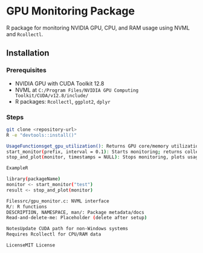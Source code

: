 # GPU Monitoring Package

R package for monitoring NVIDIA GPU, CPU, and RAM usage using NVML and `Rcollectl`.

## Installation

### Prerequisites
- NVIDIA GPU with CUDA Toolkit 12.8
- NVML at `C:/Program Files/NVIDIA GPU Computing Toolkit/CUDA/v12.8/include/`
- R packages: `Rcollectl`, `ggplot2`, `dplyr`

### Steps
```bash
git clone <repository-url>
R -e "devtools::install()"

UsageFunctionsget_gpu_utilization(): Returns GPU core/memory utilization as a named list
start_monitor(prefix, interval = 0.1): Starts monitoring; returns collectl ID and start time
stop_and_plot(monitor, timestamps = NULL): Stops monitoring, plots usage, returns data frame

ExampleR

library(packageName)
monitor <- start_monitor("test")
result <- stop_and_plot(monitor)

Filessrc/gpu_monitor.c: NVML interface
R/: R functions
DESCRIPTION, NAMESPACE, man/: Package metadata/docs
Read-and-delete-me: Placeholder (delete after setup)

NotesUpdate CUDA path for non-Windows systems
Requires Rcollectl for CPU/RAM data

LicenseMIT License

